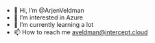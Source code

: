 - 👋 Hi, I’m @ArjenVeldman
- 👀 I’m interested in Azure
- 🌱 I’m currently learning a lot
- 📫 How to reach me aveldman@intercept.cloud

<!---
ArjenVeldman/ArjenVeldman is a ✨ special ✨ repository because its `README.md` (this file) appears on your GitHub profile.
You can click the Preview link to take a look at your changes.
--->
